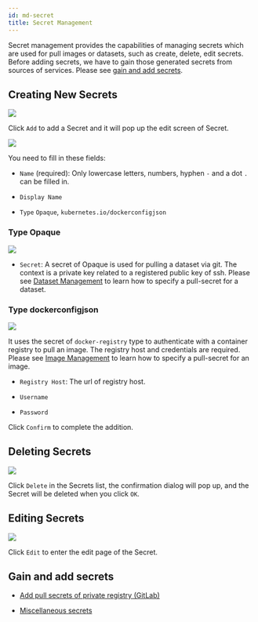 ```yaml
---
id: md-secret
title: Secret Management
---
```


Secret management provides the capabilities of managing secrets which are used for pull images or datasets, such as create, delete, edit secrets. Before adding secrets, we have to gain those generated secrets from sources of services. Please see [gain and add secrets](#gain-and-add-secrets).

## Creating New Secrets

![](assets/secret_add_v26.png)

Click `Add` to add a Secret and it will pop up the edit screen of Secret.

![](assets/secret_empty_v26.png)

You need to fill in these fields:

+ `Name` (required): Only lowercase letters, numbers, hyphen `-` and a dot `.` can be filled in.

+ `Display Name`

+ `Type` `Opaque`, `kubernetes.io/dockerconfigjson`

### Type Opaque

![](assets/secret_opaque_key_v26.png)

+ `Secret`: A secret of Opaque is used for pulling a dataset via git. The context is a private key related to a registered public key of ssh. Please see [Dataset Management](admin-dataset) to learn how to specify a pull-secret for a dataset.

### Type dockerconfigjson

![](assets/secret_dockerconfigjson_v26.png)

It uses the secret of `docker-registry` type to authenticate with a container registry to pull an image. The registry host and credentials are required. Please see [Image Management](admin-image) to learn how to specify a pull-secret for an image.

+ `Registry Host`: The url of registry host.

+ `Username`

+ `Password`

Click `Confirm` to complete the addition.

## Deleting Secrets

![](assets/actions.png)

Click `Delete` in the Secrets list, the confirmation dialog will pop up, and the Secret will be deleted when you click `OK`.

## Editing Secrets

![](assets/actions.png)

Click `Edit` to enter the edit page of the Secret.

## Gain and add secrets

+ [Add pull secrets of private registry (GitLab)](../quickstart/secret-pull-image)

+ [Miscellaneous secrets](../quickstart/secret-pull-image#misc)